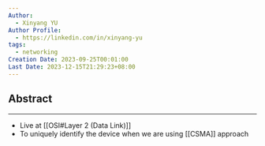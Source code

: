```yaml
---
Author:
  - Xinyang YU
Author Profile:
  - https://linkedin.com/in/xinyang-yu
tags:
  - networking
Creation Date: 2023-09-25T00:01:00
Last Date: 2023-12-15T21:29:23+08:00
---
```

## Abstract
---
- Live at [[OSI#Layer 2 (Data Link)]]
- To uniquely identify the device when we are using [[CSMA]] approach